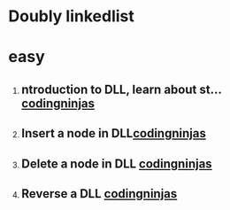 # Doubly linkedlist

# easy

1. ## ntroduction to DLL, learn about st… [codingninjas](https://www.codingninjas.com/studio/problems/introduction-to-doubly-linked-list_8160413)
2. ## Insert a node in DLL[codingninjas](https://www.codingninjas.com/studio/problems/insert-at-end-of-doubly-linked-list_8160464)

3. ## Delete a node in DLL [codingninjas](https://www.codingninjas.com/studio/problems/delete-last-node-of-a-doubly-linked-list_8160469)
4. ## Reverse a DLL [codingninjas](https://www.codingninjas.com/studio/problems/reverse-a-doubly-linked-list_1116098)
